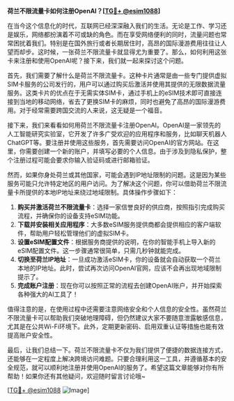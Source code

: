 **荷兰不限流量卡如何注册OpenAI？[[TG💪+ @esim1088](https://t.me/s/esim1088)]**

在当今这个信息化的时代，互联网已经深深融入我们的生活。无论是工作、学习还是娱乐，网络都扮演着不可或缺的角色。而在享受网络便利的同时，流量问题也常常困扰着我们。特别是在国外旅行或者长期居住时，高昂的国际漫游费用往往让人望而却步。这时候，一张荷兰不限流量卡就显得尤为重要了。那么，如何利用这张卡来注册和使用OpenAI呢？接下来，我们就一起来探讨这个问题。

首先，我们需要了解什么是荷兰不限流量卡。这种卡片通常是由一些专门提供虚拟SIM卡服务的公司发行的，用户可以通过购买后激活并使用其提供的无限数据流量服务。这类卡片的优点在于无需实体SIM卡，通过手机上的eSIM技术即可直接连接到当地的移动网络，省去了更换SIM卡的麻烦，同时也避免了高昂的国际漫游费用。对于经常需要跨国交流的人来说，这无疑是一个福音。

接下来，我们来看看如何用荷兰不限流量卡注册OpenAI。OpenAI是一家领先的人工智能研究实验室，它开发了许多广受欢迎的应用程序和服务，比如聊天机器人ChatGPT等。要注册并使用这些服务，首先需要访问OpenAI的官方网站。在这里，你需要创建一个新的账户，并填写必要的个人信息。由于涉及到隐私保护，整个注册过程可能会要求你输入验证码或进行邮箱验证。

然而，如果你身处荷兰或其他国家，可能会遇到IP地址限制的问题。这是因为某些服务可能只允许特定地区的用户访问。为了解决这个问题，你可以借助荷兰不限流量卡所提供的本地IP地址来绕过地域限制。具体操作步骤如下：

1. **购买并激活荷兰不限流量卡**：选择一家信誉良好的供应商，按照指引完成购买流程，并确保你的设备支持eSIM功能。
2. **下载并安装相关应用程序**：大多数eSIM服务提供商都会提供相应的客户端软件，帮助用户轻松管理他们的虚拟SIM卡。
3. **设置eSIM配置文件**：根据服务商提供的说明，在你的智能手机上导入新的eSIM配置文件。这一步骤通常很简单，只需几秒钟就能完成。
4. **切换至荷兰IP地址**：一旦成功激活eSIM卡，你的设备就会自动获取一个荷兰本地的IP地址。此时，尝试再次访问OpenAI官网，应该不会再出现地域限制提示了。
5. **完成账户注册**：现在你可以按照正常的流程去创建OpenAI账户，并开始探索各种强大的AI工具了！

值得注意的是，在使用过程中还需要注意网络安全和个人信息的安全性。虽然荷兰不限流量卡可以帮助我们突破地理障碍，但仍然建议大家不要随意泄露敏感信息，尤其是在公共Wi-Fi环境下。此外，定期更新密码、启用双重认证等措施也能有效提高账户安全性。

最后，让我们总结一下。荷兰不限流量卡不仅为我们提供了便捷的数据连接方式，还能够在一定程度上解决跨境访问难题。只要合理利用这一工具，并遵循基本的安全规范，就可以顺利地注册并使用OpenAI的服务了。希望这篇文章能够对你有所帮助！如果你还有其他疑问，欢迎随时留言讨论哦~

[[TG💪+ @esim1088](https://t.me/s/esim1088) ![Image](https://i.postimg.cc/4NQfJmqS/Snipaste-2025-05-13-00-14-12.png)]